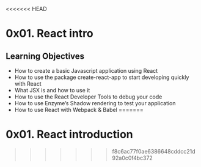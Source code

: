 <<<<<<< HEAD
# 0x01. React intro
## Learning Objectives

- How to create a basic Javascript application using React
- How to use the package create-react-app to start developing quickly with React
- What JSX is and how to use it
- How to use the React Developer Tools to debug your code
- How to use Enzyme’s Shadow rendering to test your application
- How to use React with Webpack & Babel
=======
# 0x01. React introduction
>>>>>>> f8c6ac77f0ae6386648cddcc21d92a0c0f4bc372
